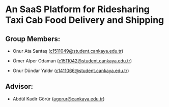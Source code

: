 # An SaaS Platform for Ridesharing Taxi Cab Food Delivery and Shipping

## Group Members:

 * Onur Ata Sarıtaş (c1511049@student.cankaya.edu.tr)

 * Ömer Alper Odaman (c1511042@student.cankaya.edu.tr)

 * Onur Dündar Yaldır (c1411066@student.cankaya.edu.tr)


 ## Advisor: 

* Abdül Kadir Görür (agorur@cankaya.edu.tr)
